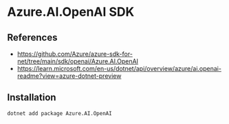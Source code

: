 # Azure.AI.OpenAI SDK
## References
- https://github.com/Azure/azure-sdk-for-net/tree/main/sdk/openai/Azure.AI.OpenAI
- https://learn.microsoft.com/en-us/dotnet/api/overview/azure/ai.openai-readme?view=azure-dotnet-preview
## Installation

```
dotnet add package Azure.AI.OpenAI
```